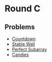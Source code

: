 # Round C

## Problems

- [Countdown](/Round%20C/Countdown)
- [Stable Wall](/Round%20C/Stable%20Wall)
- [Perfect Subarray](/Round%20C/Perfect%20Subarray)
- [Candies](/Round%20C/Candies)
